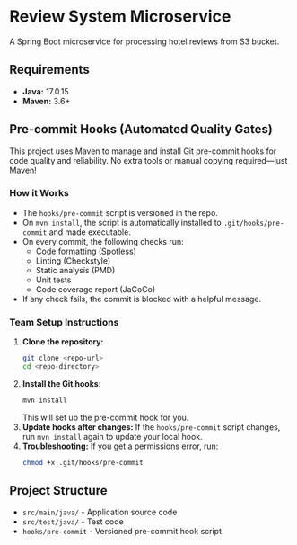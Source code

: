# Review System Microservice

A Spring Boot microservice for processing hotel reviews from S3 bucket.

## Requirements
- **Java:** 17.0.15
- **Maven:** 3.6+

## Pre-commit Hooks (Automated Quality Gates)

This project uses Maven to manage and install Git pre-commit hooks for code quality and reliability. No extra tools or manual copying required—just Maven!

### How it Works
- The `hooks/pre-commit` script is versioned in the repo.
- On `mvn install`, the script is automatically installed to `.git/hooks/pre-commit` and made executable.
- On every commit, the following checks run:
  - Code formatting (Spotless)
  - Linting (Checkstyle)
  - Static analysis (PMD)
  - Unit tests
  - Code coverage report (JaCoCo)
- If any check fails, the commit is blocked with a helpful message.

### Team Setup Instructions

1. **Clone the repository:**
   ```sh
   git clone <repo-url>
   cd <repo-directory>
   ```
2. **Install the Git hooks:**
   ```sh
   mvn install
   ```
   This will set up the pre-commit hook for you.
3. **Update hooks after changes:**
   If the `hooks/pre-commit` script changes, run `mvn install` again to update your local hook.
4. **Troubleshooting:**
   If you get a permissions error, run:
   ```sh
   chmod +x .git/hooks/pre-commit
   ```

## Project Structure
- `src/main/java/` - Application source code
- `src/test/java/` - Test code
- `hooks/pre-commit` - Versioned pre-commit hook script
